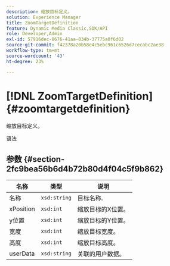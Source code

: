 ```yaml
---
description: 缩放目标定义。
solution: Experience Manager
title: ZoomTargetDefinition
feature: Dynamic Media Classic,SDK/API
role: Developer,Admin
exl-id: 57916dec-8676-41aa-834b-37775a0f6d02
source-git-commit: f42378a20b58e4c5ebc961c6526d7cecabc2ae38
workflow-type: tm+mt
source-wordcount: '43'
ht-degree: 23%

---
```


# [!DNL ZoomTargetDefinition]{#zoomtargetdefinition}

缩放目标定义。

语法

## 参数 {#section-2fc9bea56b6d4b72b80d4f04c5f9b862}

| 名称 | 类型 | 说明 |
|---|---|---|
| 名称 | `xsd:string` | 目标名称. |
| xPosition | `xsd:int` | 缩放目标的X位置。 |
| y位置 | `xsd:int` | 缩放目标的Y位置。 |
| 宽度 | `xsd:int` | 缩放目标宽度。 |
| 高度 | `xsd:int` | 缩放目标高度。 |
| userData | `xsd:string` | 关联的用户数据。 |
